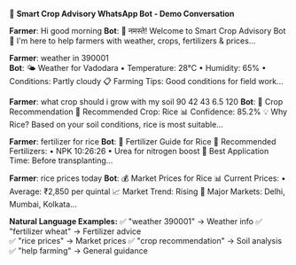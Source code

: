 
🌾 **Smart Crop Advisory WhatsApp Bot - Demo Conversation**

**Farmer**: Hi good morning
**Bot**: 🌾 नमस्ते! Welcome to Smart Crop Advisory Bot 🌾
       I'm here to help farmers with weather, crops, fertilizers & prices...

**Farmer**: weather in 390001  
**Bot**: 🌤️ Weather for Vadodara
       • Temperature: 28°C
       • Humidity: 65%
       • Conditions: Partly cloudy
       📋 Farming Tips: Good conditions for field work...

**Farmer**: what crop should i grow with my soil 90 42 43 6.5 120
**Bot**: 🌱 Crop Recommendation
       🎯 Recommended Crop: Rice
       📊 Confidence: 85.2%
       💡 Why Rice? Based on your soil conditions, rice is most suitable...

**Farmer**: fertilizer for rice
**Bot**: 🌿 Fertilizer Guide for Rice
       🧪 Recommended Fertilizers:
       • NPK 10:26:26 
       • Urea for nitrogen boost
       📅 Best Application Time: Before transplanting...

**Farmer**: rice prices today
**Bot**: 💰 Market Prices for Rice
       📊 Current Prices:
       • Average: ₹2,850 per quintal
       📈 Market Trend: Rising
       📍 Major Markets: Delhi, Mumbai, Kolkata...

**Natural Language Examples:**
✅ "weather 390001" → Weather info
✅ "fertilizer wheat" → Fertilizer advice  
✅ "rice prices" → Market prices
✅ "crop recommendation" → Soil analysis
✅ "help farming" → General guidance
